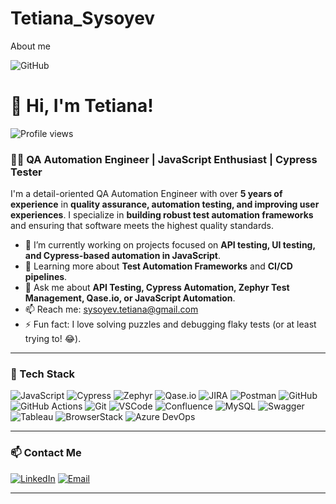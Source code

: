 # Tetiana_Sysoyev
About me

![GitHub](https://github.com/user-attachments/assets/9746c319-70a5-4d5b-9a50-db7ad170ba87)

# 👋 Hi, I'm Tetiana!

![Profile views](https://komarev.com/ghpvc/?username=TetianaSysoyev&label=Profile%20views&color=60598F&style=flat)

<div class="github-introduction">
  
### 👩‍💻 QA Automation Engineer | JavaScript Enthusiast | Cypress Tester

I'm a detail-oriented QA Automation Engineer with over **5 years of experience** in **quality assurance, automation testing, and improving user experiences**. I specialize in **building robust test automation frameworks** and ensuring that software meets the highest quality standards.

- 🔭 I’m currently working on projects focused on **API testing, UI testing, and Cypress-based automation in JavaScript**.
- 🌱 Learning more about **Test Automation Frameworks** and **CI/CD pipelines**.
- 💬 Ask me about **API Testing, Cypress Automation, Zephyr Test Management, Qase.io, or JavaScript Automation**.
- 📫 Reach me: [sysoyev.tetiana@gmail.com](mailto:sysoyev.tetiana@gmail.com)
- ⚡ Fun fact: I love solving puzzles and debugging flaky tests (or at least trying to! 😂).

---

### 🚀 Tech Stack
![JavaScript](https://img.shields.io/badge/JavaScript-F7DF1E?style=for-the-badge&logo=javascript&logoColor=black)
![Cypress](https://img.shields.io/badge/Cypress-17202C?style=for-the-badge&logo=cypress&logoColor=white)
![Zephyr](https://img.shields.io/badge/Zephyr-2D4E89?style=for-the-badge&logo=&logoColor=white)
![Qase.io](https://img.shields.io/badge/Qase.io-6A6FE7?style=for-the-badge&logo=&logoColor=white)
![JIRA](https://img.shields.io/badge/JIRA-0052CC?style=for-the-badge&logo=jira&logoColor=white)
![Postman](https://img.shields.io/badge/Postman-FF6C37?style=for-the-badge&logo=postman&logoColor=white)
![GitHub](https://img.shields.io/badge/GitHub-181717?style=for-the-badge&logo=github&logoColor=white)
![GitHub Actions](https://img.shields.io/badge/GitHub_Actions-2088FF?style=for-the-badge&logo=github-actions&logoColor=white)
![Git](https://img.shields.io/badge/Git-F05032?style=for-the-badge&logo=git&logoColor=white)
![VSCode](https://img.shields.io/badge/VSCode-007ACC?style=for-the-badge&logo=visual-studio-code&logoColor=white)
![Confluence](https://img.shields.io/badge/Confluence-172B4D?style=for-the-badge&logo=confluence&logoColor=white)
![MySQL](https://img.shields.io/badge/MySQL-4479A1?style=for-the-badge&logo=mysql&logoColor=white)
![Swagger](https://img.shields.io/badge/Swagger-85EA2D?style=for-the-badge&logo=swagger&logoColor=black)
![Tableau](https://img.shields.io/badge/Tableau-E97627?style=for-the-badge&logo=tableau&logoColor=white)
![BrowserStack](https://img.shields.io/badge/BrowserStack-FF6C37?style=for-the-badge&logo=browserstack&logoColor=white)
![Azure DevOps](https://img.shields.io/badge/AzureDevOps-0078D7?style=for-the-badge&logo=azure-devops&logoColor=white)

---

### 📫 Contact Me

[![LinkedIn](https://img.shields.io/badge/LinkedIn-0A66C2?style=for-the-badge&logo=linkedin&logoColor=white)](https://www.linkedin.com/in/tetiana-sysoyev)
[![Email](https://img.shields.io/badge/Email-D14836?style=for-the-badge&logo=gmail&logoColor=white)](mailto:sysoyev.tetiana@gmail.com)

---
